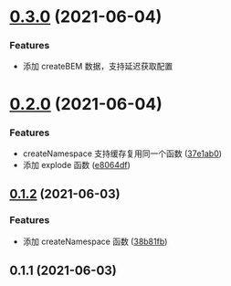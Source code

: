 # [0.3.0](https://github.com/zhengxs2018/bem/compare/v0.2...v0.3.0) (2021-06-04)


### Features

* 添加 createBEM 数据，支持延迟获取配置


# [0.2.0](https://github.com/zhengxs2018/bem/compare/v0.1.2...v0.2.0) (2021-06-04)


### Features

* createNamespace 支持缓存复用同一个函数 ([37e1ab0](https://github.com/zhengxs2018/bem/commit/37e1ab0b8bbfeb1b6d495c31c3167e3d43481767))
* 添加 explode 函数 ([e8064df](https://github.com/zhengxs2018/bem/commit/e8064df46e8c8a4ca4608eab12a340de3d03083d))



## [0.1.2](https://github.com/zhengxs2018/bem/compare/v0.1.1...v0.1.2) (2021-06-03)


### Features

* 添加 createNamespace 函数 ([38b81fb](https://github.com/zhengxs2018/bem/commit/38b81fbc496eee529cd3058e79fb10d13311cbe3))



## 0.1.1 (2021-06-03)



